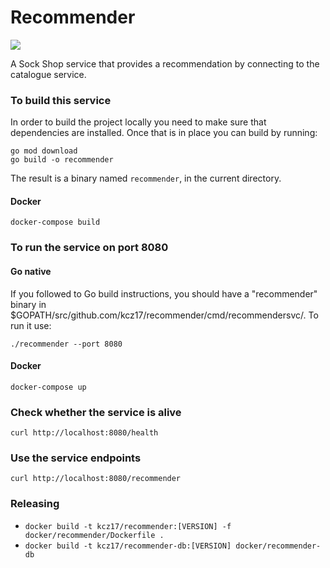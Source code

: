 # Recommender

[![](https://images.microbadger.com/badges/image/kcz17/recommender.svg)](http://microbadger.com/images/kcz17/recommender "Get your own image badge on microbadger.com")

A Sock Shop service that provides a recommendation by connecting to the catalogue service.

### To build this service

In order to build the project locally you need to make sure that dependencies are installed. Once that is in place you
can build by running:

```
go mod download
go build -o recommender
```

The result is a binary named `recommender`, in the current directory.

#### Docker
`docker-compose build`

### To run the service on port 8080

#### Go native

If you followed to Go build instructions, you should have a "recommender" binary in $GOPATH/src/github.com/kcz17/recommender/cmd/recommendersvc/.
To run it use:
```
./recommender --port 8080
```

#### Docker
`docker-compose up`

### Check whether the service is alive
`curl http://localhost:8080/health`

### Use the service endpoints
`curl http://localhost:8080/recommender`

### Releasing
- `docker build -t kcz17/recommender:[VERSION] -f docker/recommender/Dockerfile .`
- `docker build -t kcz17/recommender-db:[VERSION] docker/recommender-db`
